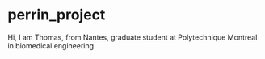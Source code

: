 # perrin_project

Hi, I am Thomas, from Nantes, graduate student at Polytechnique Montreal in biomedical engineering.

<a href="https://github.com/Thomas-Pr">
   <img src="https://avatars.githubusercontent.com/u/102051242?v=4?s=100" width=">
   <br /><sub><b>Isaac Perrin</b></sub>
</a>
